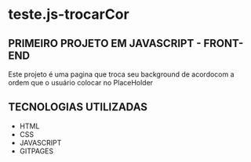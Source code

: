 # teste.js-trocarCor

## PRIMEIRO PROJETO EM JAVASCRIPT - FRONT-END

  Este projeto é uma pagina que troca seu background
de acordocom a ordem que o usuário colocar no PlaceHolder

## TECNOLOGIAS UTILIZADAS

* HTML
* CSS
* JAVASCRIPT
* GITPAGES
